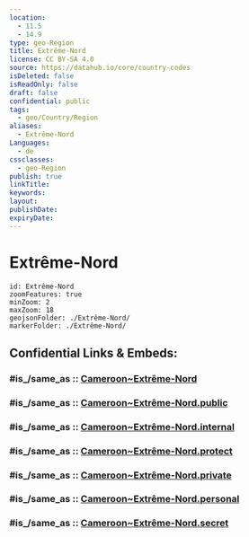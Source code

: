 ```yaml
---
location:
  - 11.5
  - 14.9
type: geo-Region
title: Extrême-Nord
license: CC BY-SA 4.0
source: https://datahub.io/core/country-codes
isDeleted: false
isReadOnly: false
draft: false
confidential: public
tags:
  - geo/Country/Region
aliases:
  - Extrême-Nord
Languages:
  - de
cssclasses:
  - geo-Region
publish: true
linkTitle:
keywords:
layout:
publishDate:
expiryDate:
---
```


# Extrême-Nord

```leaflet
id: Extrême-Nord
zoomFeatures: true 
minZoom: 2 
maxZoom: 18
geojsonFolder: ./Extrême-Nord/
markerFolder: ./Extrême-Nord/
```


## Confidential Links & Embeds: 

### #is_/same_as :: [Cameroon~Extrême-Nord](/_Standards/Earth/Continent/Africa/Africa~Central/Cameroon/regions~Cameroon/Cameroon~Extrême-Nord.md) 

### #is_/same_as :: [Cameroon~Extrême-Nord.public](/_public/Earth/Continent/Africa/Africa~Central/Cameroon/regions~Cameroon/Cameroon~Extrême-Nord.public.md) 

### #is_/same_as :: [Cameroon~Extrême-Nord.internal](/_internal/Earth/Continent/Africa/Africa~Central/Cameroon/regions~Cameroon/Cameroon~Extrême-Nord.internal.md) 

### #is_/same_as :: [Cameroon~Extrême-Nord.protect](/_protect/Earth/Continent/Africa/Africa~Central/Cameroon/regions~Cameroon/Cameroon~Extrême-Nord.protect.md) 

### #is_/same_as :: [Cameroon~Extrême-Nord.private](/_private/Earth/Continent/Africa/Africa~Central/Cameroon/regions~Cameroon/Cameroon~Extrême-Nord.private.md) 

### #is_/same_as :: [Cameroon~Extrême-Nord.personal](/_personal/Earth/Continent/Africa/Africa~Central/Cameroon/regions~Cameroon/Cameroon~Extrême-Nord.personal.md) 

### #is_/same_as :: [Cameroon~Extrême-Nord.secret](/_secret/Earth/Continent/Africa/Africa~Central/Cameroon/regions~Cameroon/Cameroon~Extrême-Nord.secret.md)

